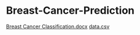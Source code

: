 # Breast-Cancer-Prediction
[Breast Cancer Classification.docx](https://github.com/swamidha/Breast-Cancer-Prediction/files/10715471/Breast.Cancer.Classification.docx)
[data.csv](https://github.com/swamidha/Breast-Cancer-Prediction/files/10715473/data.csv)
